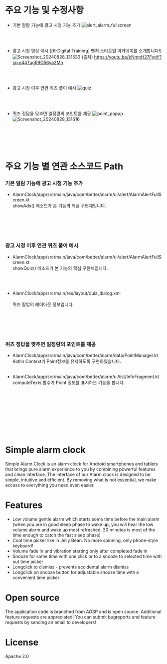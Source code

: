 # 주요 기능 및 수정사항
* 기본 알람 기능에 광고 시청 기능 추가
  ![alert_alarm_fullscreen](https://github.com/user-attachments/assets/0848c879-82a7-4bcc-95c2-1490990607b1)


</br></br>

* 광고 시청 영상 예시 ([K-Digital Training] 벤처 스타트업 아카데미를 소개합니다!)
![Screenshot_20240828_131533](https://github.com/user-attachments/assets/9514d819-6d80-468f-ba62-37a205c8c942)
(출처) https://youtu.be/bNmpH27FypY?si=o447ugR9O56ya3Mh

</br></br>


* 광고 시청 이후 연관 퀴즈 풀이 예시
![quiz](https://github.com/user-attachments/assets/f6bd5451-6cb7-4821-b0b0-94786c3547b8)


</br></br>



* 퀴즈 정답을 맞추면 일정량의 포인트를 제공
![point_popup](https://github.com/user-attachments/assets/e7e9fc12-07da-4498-bac9-30a890f29da6)
![Screenshot_20240828_131616](https://github.com/user-attachments/assets/41d21089-72ab-4740-8624-66833a1fe646)

</br></br></br></br>



# 주요 기능 별 연관 소스코드 Path

### 기본 알람 기능에 광고 시청 기능 추가
* AlarmClock/app/src/main/java/com/better/alarm/ui/alert/AlarmAlertFullScreen.kt
</br>showAds() 메소드가 본 기능의 핵심 구현체입니다.

</br></br></br></br>

### 광고 시청 이후 연관 퀴즈 풀이 예시
* AlarmClock/app/src/main/java/com/better/alarm/ui/alert/AlarmAlertFullScreen.kt
</br>showQuiz() 메소드가 본 기능의 핵심 구현체입니다.

</br></br>

* AlarmClock/app/src/main/res/layout/quiz_dialog.xml
</br></br>퀴즈 팝업의 레이아웃 정보입니다.

</br></br></br></br>

### 퀴즈 정답을 맞추면 일정량의 포인트를 제공
* AlarmClock/app/src/main/java/com/better/alarm/data/PointManager.kt
</br>Kotlin Context가 Point정보를 유지하도록 구현하였습니다.
</br></br>

* AlarmClock/app/src/main/java/com/better/alarm/ui/list/InfoFragment.kt
</br>computeTexts 함수가 Point 정보를 표시하는 기능을 합니다.





</br></br></br></br></br></br></br></br>




# Simple alarm clock
Simple Alarm Clock is an alarm clock for Android smartphones and tablets that brings pure alarm experience to you by combining powerful features and clean interface.
The interface of our Alarm clock is designed to be simple, intuitive and efficient. By removing what is not essential, we make access to everything you need even easier.

# Features
* Low volume gentle alarm which starts some time before the main alarm (when you are in good sleep phase to wake up, you will hear the low volume alarm and wake up most refreshed. 30 minutes is most of the time enough to catch the fast sleep phase)
* Cool time picker like in Jelly Bean. No more spinning, only phone-style keyboard!
* Volume fade in and vibration starting only after completed fade in
* Snooze for some time with one click or to a snooze to selected time with out time picker
* Longclick to dismiss - prevents accidental alarm dismiss
* Longclick on snooze button for adjustable snooze time with a convenient time picker

# Open source
The application code is branched from AOSP and is open source. Additional feature requests are appreciated! You can submit bugreports and feature requests by sending an email to developers!

# License
Apache 2.0
